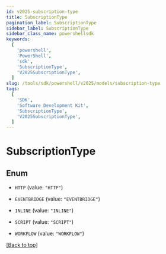 ```yaml
---
id: v2025-subscription-type
title: SubscriptionType
pagination_label: SubscriptionType
sidebar_label: SubscriptionType
sidebar_class_name: powershellsdk
keywords:
  [
    'powershell',
    'PowerShell',
    'sdk',
    'SubscriptionType',
    'V2025SubscriptionType',
  ]
slug: /tools/sdk/powershell/v2025/models/subscription-type
tags:
  [
    'SDK',
    'Software Development Kit',
    'SubscriptionType',
    'V2025SubscriptionType',
  ]
---
```


# SubscriptionType

## Enum

- `HTTP` (value: `"HTTP"`)

- `EVENTBRIDGE` (value: `"EVENTBRIDGE"`)

- `INLINE` (value: `"INLINE"`)

- `SCRIPT` (value: `"SCRIPT"`)

- `WORKFLOW` (value: `"WORKFLOW"`)

[[Back to top]](#)
